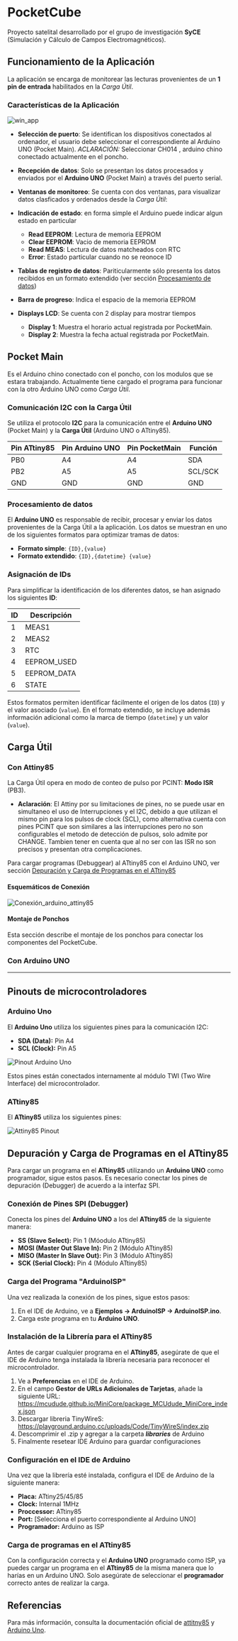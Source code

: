 # PocketCube
Proyecto satelital desarrollado por el grupo de investigación **SyCE** (Simulación y Cálculo de Campos Electromagnéticos).

## Funcionamiento de la Aplicación
La aplicación se encarga de monitorear las lecturas provenientes de un **1 pin de entrada** habilitados en la *Carga Útil*.

### Características de la Aplicación
![win_app](Imagenes/win_app.jpg)
- **Selección de puerto**: Se identifican los dispositivos conectados al ordenador, el usuario debe seleccionar el correspondiente al Arduino UNO (Pocket Main).
  *ACLARACIÓN:* Seleccionar CH014 , arduino chino conectado actualmente en el poncho.

- **Recepción de datos**: Solo se presentan los datos procesados y enviados por el **Arduino UNO** (Pocket Main) a través del puerto serial. 
- **Ventanas de monitoreo**: Se cuenta con dos ventanas, para visualizar datos clasficados y ordenados desde la *Carga Útil*:
- **Indicación de estado**: en forma simple el Arduino puede indicar algun estado en particular
  - **Read EEPROM**: Lectura de memoria EEPROM
  - **Clear EEPROM**: Vacio de memoria EEPROM
  - **Read MEAS**: Lectura de datos matcheados con RTC
  - **Error**: Estado particular cuando no se reonoce ID

- **Tablas de registro de datos**: Pariticularmente sólo presenta los datos recibidos en un formato extendido (ver sección [Procesamiento de datos](#procesamiento-de-datos)) 

- **Barra de progreso**: Indica el espacio de la memoria EEPROM
- **Displays LCD**: Se cuenta con 2 display para mostrar tiempos
  - **Display 1**: Muestra el horario actual registrada por PocketMain.
  - **Display 2**: Muestra la fecha actual registrada por PocketMain.

## Pocket Main
Es el Arduino chino conectado con el poncho, con los modulos que se estara trabajando. Actualmente tiene cargado el programa para funcionar con la otro Arduino UNO como *Carga Útil*.

### Comunicación I2C con la Carga Útil
Se utiliza el protocolo **I2C** para la comunicación entre el **Arduino UNO** (Pocket Main) y la **Carga Útil** (Arduino UNO o ATtiny85).

| Pin ATtiny85 | Pin Arduino UNO   | Pin PocketMain | Función  |
|--------------|-------------------|----------------|----------|
| PB0          | A4                | A4             | SDA      |
| PB2          | A5                | A5             | SCL/SCK  |
| GND          | GND               | GND            | GND      |

### Procesamiento de datos
El **Arduino UNO** es responsable de recibir, procesar y enviar los datos provenientes de la Carga Útil a la aplicación.
Los datos se muestran en uno de los siguientes formatos para optimizar tramas de datos:
  - **Formato simple**: `{ID},{value}`
  - **Formato extendido**: `{ID},{datetime} {value}`

  ### Asignación de IDs
  Para simplificar la identificación de los diferentes datos, se han asignado los siguientes **ID**:

  | ID    | Descripción     |
  |-------|-----------------|
  | 1     | MEAS1           |
  | 2     | MEAS2           |
  | 3     | RTC             |
  | 4     | EEPROM_USED     |
  | 5     | EEPROM_DATA     |
  | 6     | STATE           |

  Estos formatos permiten identificar fácilmente el origen de los datos (`ID`) y el valor asociado (`value`). En el formato extendido, se incluye además información adicional como la marca de tiempo (`datetime`) y un valor (`value`).
  
## Carga Útil
### Con Attiny85
La Carga Útil opera en modo de conteo de pulso por PCINT: **Modo ISR** (PB3).

- **Aclaración**: El Attiny por su limitaciones de pines, no se puede usar en simultaneo el uso de Interrupciones y el I2C, debido a que utilizan el mismo pin para los pulsos de clock (SCL), como alternativa cuenta con pines PCINT que son similares a las interrupciones pero no son configurables el metodo de detección de pulsos, solo admite por CHANGE. Tambien tener en cuenta que al no ser con las ISR no son precisos y presentan otra complicaciones.

Para cargar programas (Debuggear) al ATtiny85 con el Arduino UNO, ver sección [Depuración y Carga de Programas en el ATtiny85](#Depuración-y-Carga-de-Programas-en-el-ATtiny85)

#### Esquemáticos de Conexión
![Conexión_arduino_attiny85](Imagenes/Debug_Attiny85.jpg)

#### Montaje de Ponchos
Esta sección describe el montaje de los ponchos para conectar los componentes del PocketCube.

### Con Arduino UNO


---

## Pinouts de microcontroladores
### Arduino Uno

El **Arduino Uno** utiliza los siguientes pines para la comunicación I2C:

- **SDA (Data):** Pin A4
- **SCL (Clock):** Pin A5

![Pinout Arduino Uno](Imagenes/arduino_uno_pinout.avif)

Estos pines están conectados internamente al módulo TWI (Two Wire Interface) del microcontrolador.

### ATtiny85

El **ATtiny85** utiliza los siguientes pines:

![Attiny85 Pinout](Imagenes/attiny85_pinout.jpeg)

## Depuración y Carga de Programas en el ATtiny85

Para cargar un programa en el **ATtiny85** utilizando un **Arduino UNO** como programador, sigue estos pasos. Es necesario conectar los pines de depuración (Debugger) de acuerdo a la interfaz SPI.

### Conexión de Pines SPI (Debugger)

Conecta los pines del **Arduino UNO** a los del **ATtiny85** de la siguiente manera:

- **SS (Slave Select):** Pin 1 (Móodulo ATtiny85)
- **MOSI (Master Out Slave In):** Pin 2 (Módulo ATtiny85)
- **MISO (Master In Slave Out):** Pin 3 (Módulo ATtiny85)
- **SCK (Serial Clock):** Pin 4 (Módulo ATtiny85)

### Carga del Programa "ArduinoISP"

Una vez realizada la conexión de los pines, sigue estos pasos:

1. En el IDE de Arduino, ve a **Ejemplos -> ArduinoISP -> ArduinoISP.ino**.
2. Carga este programa en tu **Arduino UNO**.

### Instalación de la Librería para el ATtiny85

Antes de cargar cualquier programa en el **ATtiny85**, asegúrate de que el IDE de Arduino tenga instalada la librería necesaria para reconocer el microcontrolador.

1. Ve a **Preferencias** en el IDE de Arduino.
2. En el campo **Gestor de URLs Adicionales de Tarjetas**, añade la siguiente URL:
https://mcudude.github.io/MiniCore/package_MCUdude_MiniCore_index.json
3. Descargar libreria TinyWireS: 
https://playground.arduino.cc/uploads/Code/TinyWireS/index.zip
4. Descomprimir el .zip y agregar a la carpeta ***libraries*** de Arduino
5. Finalmente resetear IDE Arduino para guardar configuraciones

### Configuración en el IDE de Arduino

Una vez que la librería esté instalada, configura el IDE de Arduino de la siguiente manera:

- **Placa:** ATtiny25/45/85
- **Clock:** Internal 1MHz
- **Proccessor:** ATtiny85
- **Port:** [Selecciona el puerto correspondiente al Arduino UNO]
- **Programador:** Arduino as ISP

### Carga de programas en el ATtiny85

Con la configuración correcta y el **Arduino UNO** programado como ISP, ya puedes cargar un programa en el **ATtiny85** de la misma manera que lo harías en un Arduino UNO. Solo asegúrate de seleccionar el **programador** correcto antes de realizar la carga.

## Referencias

Para más información, consulta la documentación oficial de [attitny85](https://www.microchip.com/en-us/product/attiny85) y [Arduino Uno](https://www.arduino.cc/en/Main/ArduinoBoardUno).
